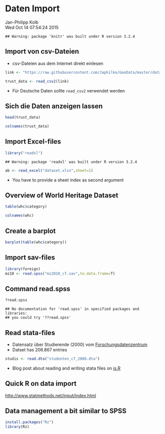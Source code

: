 # Daten Import
Jan-Philipp Kolb  
Wed Oct 14 07:54:24 2015  


```
## Warning: package 'knitr' was built under R version 3.2.4
```


## Import von csv-Dateien

- csv-Dateien aus dem Internet direkt einlesen


```r
link <- "https://raw.githubusercontent.com/Japhilko/GeoData/master/data/TrustData.csv"

trust_data <- read_csv2(link)
```

- Für Deutsche Daten sollte `read_csv2` verwendet werden

## Sich die Daten anzeigen lassen


```r
head(trust_data)
```





```r
colnames(trust_data)
```


## Import Excel-files


```r
library("readxl")
```

```
## Warning: package 'readxl' was built under R version 3.2.4
```



```r
ab <- read_excel("dataset.xlsx",sheet=1)
```

- You have to provide a sheet index as second argument


## Overview of World Heritage Dataset


```r
table(whc$category)
```


```r
colnames(whc)
```


## Create a barplot


```r
barplot(table(whc$category))
```


## Import sav-files




```r
library(foreign)
mz10 <- read.spss("mz2010_cf.sav",to.data.frame=T)
```

## Command read.spss


```r
?read.spss
```

```
## No documentation for 'read.spss' in specified packages and libraries:
## you could try '??read.spss'
```


## Read stata-files

- Datensatz über Studierende (2000) vom [Forschungsdatenzentrum](http://www.forschungsdatenzentrum.de/bestand/studenten/cf/2000/index.asp)
- Datset has 206.867 entries


```r
studis <- read.dta("studenten_cf_2000.dta")
```

- Blog post about reading and writing stata files on [is.R](http://is-r.tumblr.com/post/37181850668/readingwriting-stata-dta-files-with-foreign)

## Quick R on data import


http://www.statmethods.net/input/index.html

## Data management a bit similar to SPSS


```r
install.packages("Rz")
library(Rz)
```


